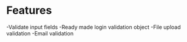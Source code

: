 # Features

-Validate input fields
-Ready made login validation object
-File upload validation
-Email validation
